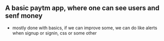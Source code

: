 ## A basic paytm app, where one can see users and senf money

- mostly done with basics, if we can improve some, we can do like alerts when signup or signin, css or some other
